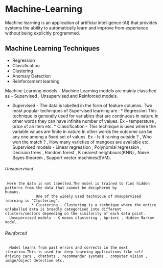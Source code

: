 # Machine-Learning

Machine learning is an application of artificial intelligence (AI) that provides systems the ability to automatically learn and improve from experience without being explicitly programmed.

## Machine Learning Techniques 
   * Regression
   * Classification
   * Clustering
   * Anomaly Detection
   * Reinforcement learning

 Machine Learning models - Machine Learning models are mainly classified as - Supervised , Unsupervised and Reinforced models.
 
 *  Supervised - The data is labelled in the form of feature columns. Two most popular techniques of Supervised learning are :
                * Regression This technique is generally used for variables that are continuous in nature.In other words they can                           have infinite number of values. Ex - temperature , price of an item etc.
                * Classification - This technique is used where the variable values are finite in nature.In other words the outcome can be                   any one among a fixed set of values. Ex - Is it raining outside ? , Who won the match ? , How many varieties of mangoes                   are available etc.
      Supervised models - Linear regression , Polynomial regression , Decision trees , Random forest ,  K nearest neighbours(KNN) , Naive       Bayes theorem ,  Support vector machines(SVM).
      
 ######  Unsupervised
     Here the data is not labelled.The model is trained to find hidden patterns from the data that cannot be deciphered by                      humans.
                  One of the widely used technique of Unsupervised learning is 'Clustering'.
                * Clustering - Clustering is a technique where the entire unlabelled data is broadly categorised into different                             clusters/sectors depending on the similarity of each data point.
      Unsupervised models - K means clustering , Apriori , Hidden Markov model.
      
  ###### Reinforced 
      Model learns from past errors and corrects in the next iteration.This is used for deep learning applications like self                     driving cars , chatbots , recommender systems , computer vision , image/object detection etc.
   

     
